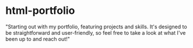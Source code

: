 # html-portfolio
"Starting out with my portfolio, featuring projects and skills. It's designed to be straightforward and user-friendly, so feel free to take a look at what I've been up to and reach out!"
